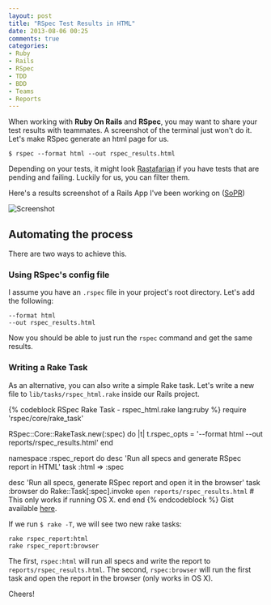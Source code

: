 ```yaml
---
layout: post
title: "RSpec Test Results in HTML"
date: 2013-08-06 00:25
comments: true
categories: 
- Ruby
- Rails
- RSpec
- TDD
- BDD
- Teams
- Reports
---
```

When working with **Ruby On Rails** and **RSpec**, you may want to share your test results with teammates. A screenshot of the terminal just won't do it. Let's make RSpec generate an html page for us.

	$ rspec --format html --out rspec_results.html

Depending on your tests, it might look [Rastafarian](http://1.bp.blogspot.com/_S5dFdpF6xm0/Sry7S3aXd6I/AAAAAAAAAX0/psgyFEcA5tA/s400/rasta-orangutan-Julia-Malanjina.jpg) if you have tests that are pending and failing. Luckily for us, you can filter them. 

Here's a results screenshot of a Rails App I've been working on ([SoPR](https://www.github.com/jpadilla/sopr-platform))

![Screenshot](http://pixelhipsters.com/media/rspec_html_screen.png)

## Automating the process

There are two ways to achieve this. 

### Using RSpec's config file
I assume you have an `.rspec` file in your project's root directory. Let's add the following:

```console
--format html
--out rspec_results.html
```

Now you should be able to just run the `rspec` command and get the same results.


### Writing a Rake Task

As an alternative, you can also write a simple Rake task. Let's write a new file to `lib/tasks/rspec_html.rake` inside our Rails project.

{% codeblock RSpec Rake Task - rspec_html.rake lang:ruby %}
require 'rspec/core/rake_task'

RSpec::Core::RakeTask.new(:spec) do |t|
  t.rspec_opts = '--format html --out reports/rspec_results.html'
end

namespace :rspec_report do
  desc 'Run all specs and generate RSpec report in HTML'
  task :html => :spec

  desc 'Run all specs, generate RSpec report and open it in the browser'
  task :browser do
    Rake::Task[:spec].invoke
    `open reports/rspec_results.html` # This only works if running OS X.
  end
end
{% endcodeblock %}
Gist available [here](https://gist.github.com/jonahoffline/6170634#file-rspec_html-rake).

If we run `$ rake -T`, we will see two new rake tasks:

```console
rake rspec_report:html
rake rspec_report:browser
```	

The first, `rspec:html` will run all specs and write the report to `reports/rspec_results.html`.
The second, `rspec:browser` will run the first task and open the report in the browser (only works in OS X).

Cheers!
